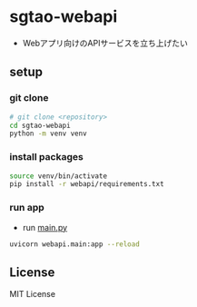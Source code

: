 # sgtao-webapi
- Webアプリ向けのAPIサービスを立ち上げたい

## setup
### git clone
```sh
# git clone <repository>
cd sgtao-webapi
python -m venv venv
```

### install packages
```sh
source venv/bin/activate
pip install -r webapi/requirements.txt
```

### run app
- run [main.py](./webapi/main.py)
```sh
uvicorn webapi.main:app --reload
```

## License
MIT License

